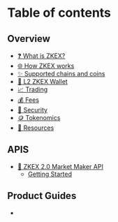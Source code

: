 # Table of contents

## Overview

* [❓ What is ZKEX?](README.md)
* [🌐 How ZKEX works](overview/our-features.md)
* [✨ Supported chains and coins](overview/supported-chains-and-coins.md)
* [👝 L2 ZKEX Wallet](overview/copy-of-fee.md)
* [📈 Trading](overview/trading.md)
* [💰 Fees](<README (1).md>)
* [🔐 Security](overview/security.md)
* [🪙 Tokenomics](overview/tokenomics.md)
* [📔 Resources](overview/resources.md)

## APIS

* [📄 ZKEX 2.0 Market Maker API](apis/making-a-post/README.md)
  * [Getting Started](apis/making-a-post/getting-started.md)

## Product Guides

*
